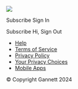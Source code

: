 [![](https://www.gannett-cdn.com/gannett-web/properties/floridatoday/logos-and-branding/logo-default.svg)](https://www.floridatoday.com/)

Subscribe Sign In

Subscribe Hi, Sign Out

  

* [Help](http://help.floridatoday.com/)
* [Terms of Service](https://cm.floridatoday.com/terms/)
* [Privacy Policy](https://cm.floridatoday.com/privacy/)
* [Your Privacy Choices](https://cm.floridatoday.com/your-privacy-choices/)
* [Mobile Apps](http://www.floridatoday.com/subscriberguide/#apps)

© Copyright Gannett 2024
